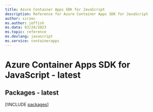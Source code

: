 ```yaml
---
title: Azure Container Apps SDK for JavaScript
description: Reference for Azure Container Apps SDK for JavaScript
author: xirzec
ms.author: jeffish
ms.data: 03/24/2023
ms.topic: reference
ms.devlang: javascript
ms.service: containerapps
---
```

# Azure Container Apps SDK for JavaScript - latest
## Packages - latest
[!INCLUDE [packages](container-apps-index.md)]